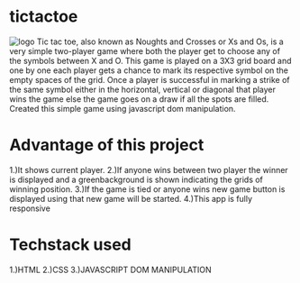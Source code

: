 # tictactoe
![logo](https://drive.google.com/file/d/1vVTjdcmT8b_QrmfN90U8o67JiSHnJ2TS/view?usp=sharing)
Tic tac toe, also known as Noughts and Crosses or Xs and Os, is a very simple two-player game where both the player get to choose any of the symbols between X and O. This game is played on a 3X3 grid board and one by one each player gets a chance to mark its respective symbol on the empty spaces of the grid. Once a player is successful in marking a strike of the same symbol either in the horizontal, vertical or diagonal that player wins the game else the game goes on a draw if all the spots are filled.
Created this simple game using javascript dom manipulation.
# Advantage of this project
1.)It shows current player.
2.)If anyone wins between two player the winner is displayed and a greenbackground is shown indicating the grids of winning position.
3.)If the game is tied or anyone wins new game button is displayed using that new game will be started.
4.)This app is fully responsive
# Techstack used
1.)HTML
2.)CSS
3.)JAVASCRIPT DOM MANIPULATION
